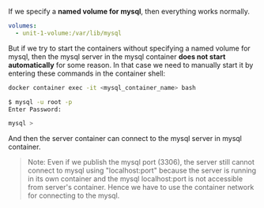 If we specify a **named volume for mysql**, then everything works normally.

```yml
volumes:
  - unit-1-volume:/var/lib/mysql
```

But if we try to start the containers without specifying a named volume for mysql, then the mysql server in the mysql container **does not start automatically** for some reason. In that case we need to manually start it by entering these commands in the container shell:

```bash
docker container exec -it <mysql_container_name> bash

$ mysql -u root -p
Enter Password:

mysql > 
```

And then the server container can connect to the mysql server in mysql container.

> Note: Even if we publish the mysql port (3306), the server still cannot connect to mysql using "localhost:port" because the server is running in its own container and the mysql localhost:port is not accessible from server's container. Hence we have to use the container network for connecting to the mysql.